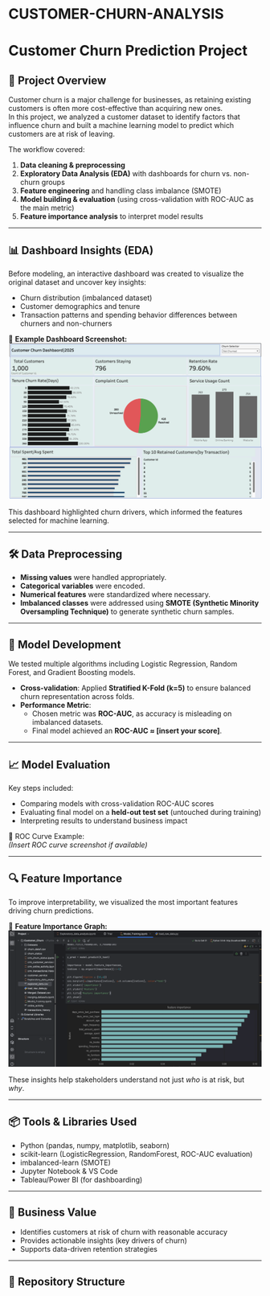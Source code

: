 # CUSTOMER-CHURN-ANALYSIS
# Customer Churn Prediction Project  

## 📌 Project Overview  
Customer churn is a major challenge for businesses, as retaining existing customers is often more cost-effective than acquiring new ones.  
In this project, we analyzed a customer dataset to identify factors that influence churn and built a machine learning model to predict which customers are at risk of leaving.  

The workflow covered:  
1. **Data cleaning & preprocessing**  
2. **Exploratory Data Analysis (EDA)** with dashboards for churn vs. non-churn groups  
3. **Feature engineering** and handling class imbalance (SMOTE)  
4. **Model building & evaluation** (using cross-validation with ROC-AUC as the main metric)  
5. **Feature importance analysis** to interpret model results  

---

## 📊 Dashboard Insights (EDA)  
Before modeling, an interactive dashboard was created to visualize the original dataset and uncover key insights:  
- Churn distribution (imbalanced dataset)  
- Customer demographics and tenure  
- Transaction patterns and spending behavior differences between churners and non-churners  

📌 **Example Dashboard Screenshot:**  
![Feature Importance Graph](Docs/Dashbaord.png)


This dashboard highlighted churn drivers, which informed the features selected for machine learning.  

---

## 🛠 Data Preprocessing  
- **Missing values** were handled appropriately.  
- **Categorical variables** were encoded.  
- **Numerical features** were standardized where necessary.  
- **Imbalanced classes** were addressed using **SMOTE (Synthetic Minority Oversampling Technique)** to generate synthetic churn samples.  

---

## 🤖 Model Development  
We tested multiple algorithms including Logistic Regression, Random Forest, and Gradient Boosting models.  

- **Cross-validation**: Applied **Stratified K-Fold (k=5)** to ensure balanced churn representation across folds.  
- **Performance Metric**:  
  - Chosen metric was **ROC-AUC**, as accuracy is misleading on imbalanced datasets.  
  - Final model achieved an **ROC-AUC ≈ [insert your score]**.  

---

## 📈 Model Evaluation  
Key steps included:  
- Comparing models with cross-validation ROC-AUC scores  
- Evaluating final model on a **held-out test set** (untouched during training)  
- Interpreting results to understand business impact  

📌 ROC Curve Example:  
*(Insert ROC curve screenshot if available)*  

---

## 🔍 Feature Importance  
To improve interpretability, we visualized the most important features driving churn predictions.  

📌 **Feature Importance Graph:**  
![Feature Importance Graph](Docs/feature_importance.png)

These insights help stakeholders understand not just *who* is at risk, but *why*.  

---

## 📦 Tools & Libraries Used  
- Python (pandas, numpy, matplotlib, seaborn)  
- scikit-learn (LogisticRegression, RandomForest, ROC-AUC evaluation)  
- imbalanced-learn (SMOTE)  
- Jupyter Notebook & VS Code  
- Tableau/Power BI (for dashboarding)  

---

## 🚀 Business Value  
- Identifies customers at risk of churn with reasonable accuracy  
- Provides actionable insights (key drivers of churn)  
- Supports data-driven retention strategies  

---

## 📂 Repository Structure  

